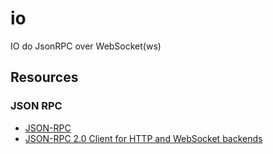 # io
IO do JsonRPC over WebSocket(ws)


## Resources

### JSON RPC

* [JSON-RPC](https://en.wikipedia.org/wiki/JSON-RPC#Implementations)
* [JSON-RPC 2.0 Client for HTTP and WebSocket backends](https://github.com/Textalk/jquery.jsonrpcclient.js)

